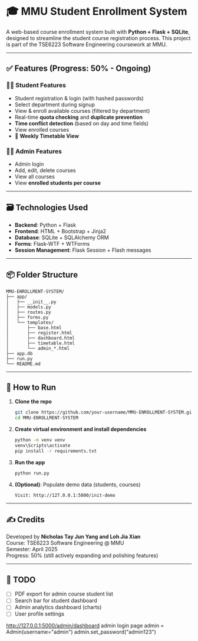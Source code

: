 
# 🎓 MMU Student Enrollment System

A web-based course enrollment system built with **Python + Flask + SQLite**, designed to streamline the student course registration process. This project is part of the TSE6223 Software Engineering coursework at MMU.

---

## ✅ Features (Progress: 50% - Ongoing)

### 👨‍🎓 Student Features
- Student registration & login (with hashed passwords)
- Select department during signup
- View & enroll available courses (filtered by department)
- Real-time **quota checking** and **duplicate prevention**
- **Time conflict detection** (based on day and time fields)
- View enrolled courses
- 📅 **Weekly Timetable View**

### 🧑‍💼 Admin Features
- Admin login
- Add, edit, delete courses
- View all courses
- View **enrolled students per course**

---

## 🗃️ Technologies Used

- **Backend**: Python + Flask
- **Frontend**: HTML + Bootstrap + Jinja2
- **Database**: SQLite + SQLAlchemy ORM
- **Forms**: Flask-WTF + WTForms
- **Session Management**: Flask Session + Flash messages

---

## 📦 Folder Structure

```
MMU-ENROLLMENT-SYSTEM/
├── app/
│   ├── __init__.py
│   ├── models.py
│   ├── routes.py
│   ├── forms.py
│   └── templates/
│       ├── base.html
│       ├── register.html
│       ├── dashboard.html
│       ├── timetable.html
│       └── admin_*.html
├── app.db
├── run.py
└── README.md
```

---

## 🚀 How to Run

1. **Clone the repo**
   ```bash
   git clone https://github.com/your-username/MMU-ENROLLMENT-SYSTEM.git
   cd MMU-ENROLLMENT-SYSTEM
   ```

2. **Create virtual environment and install dependencies**
   ```bash
   python -m venv venv
   venv\Scripts\activate
   pip install -r requirements.txt
   ```

3. **Run the app**
   ```bash
   python run.py
   ```

4. **(Optional)**: Populate demo data (students, courses)
   ```
   Visit: http://127.0.0.1:5000/init-demo
   ```

---

## ✍️ Credits

Developed by **Nicholas Tay Jun Yang and Loh Jia Xian**  
Course: TSE6223 Software Engineering @ MMU  
Semester: April 2025  
Progress: 50% (still actively expanding and polishing features)

---

## 📌 TODO

- [ ] PDF export for admin course student list
- [ ] Search bar for student dashboard
- [ ] Admin analytics dashboard (charts)
- [ ] User profile settings

http://127.0.0.1:5000/admin/dashboard admin login page
 admin = Admin(username="admin")
            admin.set_password("admin123")

